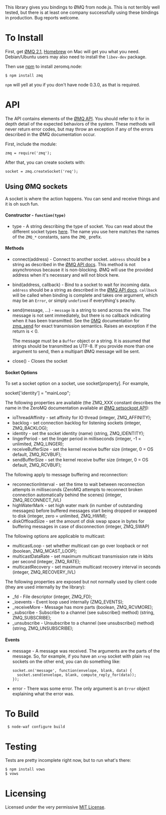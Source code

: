 This library gives you bindings to ØMQ from node.js. This is not terribly
well tested, but there is at least one company successfully using these bindings
in production. Bug reports welcome.

To Install
==========

First, get [ØMQ 2.1], [Homebrew] on Mac will get you what you need.
Debian/Ubuntu users may also need to install the `libev-dev` package.

Then use [npm] to install zeromq.node:

    $ npm install zmq

`npm` will yell at you if you don't have node 0.3.0, as that is required.

API
===

The API contains elements of the [ØMQ API]. You should refer to it
for in depth detail of the expected behaviors of the system. These methods will
never return error codes, but may throw an exception if any of the errors
described in the ØMQ documentation occur.

First, include the module:

    zmq = require('zmq');

After that, you can create sockets with:

    socket = zmq.createSocket('req');

Using ØMQ sockets
-----------------
A socket is where the action happens. You can send and receive things and it is
oh such fun.

#### Constructor - `function(type)`

 * type - A string describing the type of socket. You can read about the
   different socket types [here][zmq_socket]. The name you use here matches the
   names of the `ZMQ_*` constants, sans the `ZMQ_` prefix.

#### Methods

 * connect(address) - Connect to another socket. `address` should be a string
   as described in the [ØMQ API docs][zmq_connect]. This method is not
   asynchronous because it is non-blocking. ØMQ will use the provided address
   when it's necessary and will not block here.

 * bind(address, callback) - Bind to a socket to wait for incoming data.
   `address` should be a string as described in the [ØMQ API docs][zmq_bind].
   `callback` will be called when binding is complete and takes one argument,
   which may be an `Error`, or simply `undefined` if everything's peachy.

 * send(message, ...) - `message` is a string to send across the wire. The
   message is not sent immediately, but there is no callback indicating when
   it has been transmitted. See the
   [0MQ](http://www.zeromq.org/intro:read-the-manual) documentation for
   [zmq_send](http://api.zeromq.org/2-1:zmq-send) for exact
   transmission semantics. Raises an exception if the return is < 0.

   The message must be a `Buffer` object or a string. It is assumed that
   strings should be transmitted as UTF-8. If you provide more than one
   argument to send, then a multipart ØMQ message will be sent.

 * close() - Closes the socket

#### Socket Options

   To set a socket option on a socket, use socket[property].  For example,

   socket['identity'] = "mainLoop";

   The following properties are available (the ZMQ_XXX constant describes the name in the ZeroMQ documentation available at [ØMQ setsockopt API]):

   * ioThreadAffinity - set affinity for IO thread (integer, ZMQ_AFFINITY);
   * backlog - set connection backlog for listening sockets (integer, ZMQ_BACKLOG);
   * identity - set the socket identity (name) (string, ZMQ_IDENTITY);
   * lingerPeriod - set the linger period in milliseconds (integer, -1 = unlimited, ZMQ_LINGER);
   * receiveBufferSize - set the kernel receive buffer size (integer, 0 = OS default, ZMQ_RCVBUF);
   * sendBufferSize - set the kernel receive buffer size (integer, 0 = OS default, ZMQ_RCVBUF);

   The following apply to message buffering and reconnection:

   * reconnectionInterval - set the time to wait between reconnection attempts in milliseconds (ZeroMQ attempts to reconnect broken connection automatically behind the scenes) (integer, ZMQ_RECONNECT_IVL)
   * highWaterMark - set high water mark (in number of outstanding messages) before buffered messages start being dropped or swapped to disk (integer, zero = unlimited, ZMQ_HWM);
   * diskOffloadSize - set the amount of disk swap space in bytes for buffering messages in case of disconnection (integer, ZMQ_SWAP)

   The following options are applicable to multicast:

   * multicastLoop - set whether multicast can go over loopback or not (boolean, ZMQ_MCAST_LOOP);
   * multicastDataRate - set maximum multicast transmission rate in kbits per second (integer, ZMQ_RATE);
   * multicastRecovery - set maximum multicast recovery interval in seconds (integer, ZMQ_RECOVERY_IVL)

   The following properties are exposed but not normally used by client code (they are used internally by the library):

   * _fd - File descriptor (integer, ZMQ_FD);
   * _ioevents - Event loop used internally (ZMQ_EVENTS);
   * _receiveMore - Message has more parts (boolean, ZMQ_RCVMORE);
   * _subscribe - Subscribe to a channel (see subscribe() method) (string, ZMQ_SUBSCRIBE);
   * _unsubscribe - Unsubscribe to a channel (see unsubscribe() method) (string, ZMQ_UNSUBSCRIBE);


#### Events

 * message - A message was received. The arguments are the parts of the
   message. So, for example, if you have an `xrep` socket with plain `req`
   sockets on the other end, you can do something like:

       socket.on('message', function(envelope, blank, data) {
         socket.send(envelope, blank, compute_reply_for(data));
       });

 * error - There was some error. The only argument is an `Error` object
   explaining what the error was.


To Build
========

     $ node-waf configure build

Testing
=======

Tests are pretty incomplete right now, but to run what's there:

    $ npm install vows
    $ vows

Licensing
=========

Licensed under the very permissive [MIT License].

[node.js]: http://github.com/ry/node
[npm]: https://github.com/isaacs/npm
[ØMQ 2.1]: http://www.zeromq.org/intro:get-the-software
[Homebrew]: http://mxcl.github.com/homebrew/
[ØMQ API]: http://api.zeromq.org/
[ØMQ setsockopt API]: http://api.zeromq.org/2-1-3:zmq-setsockopt
[zmq_socket]: http://api.zeromq.org/zmq_socket.html
[zmq_connect]: http://api.zeromq.org/zmq_connect.html
[zmq_bind]: http://api.zeromq.org/zmq_bind.html
[MIT license]: http://www.opensource.org/licenses/mit-license.php
